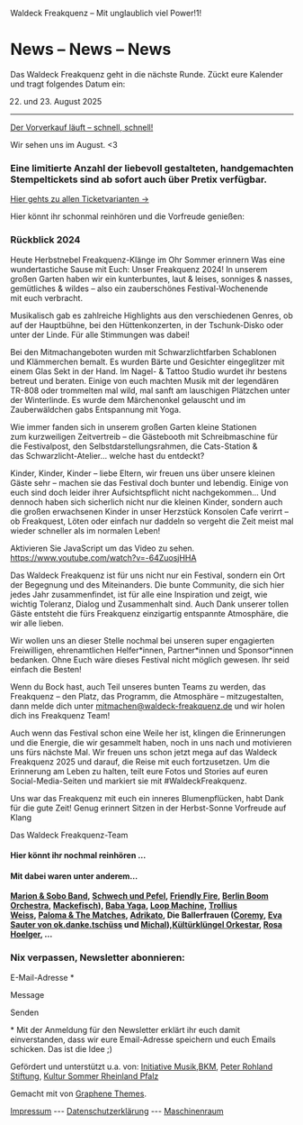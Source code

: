 Waldeck Freakquenz – Mit unglaublich viel Power!1!

 News – News – News
==========

Das Waldeck Freakquenz geht in die nächste Runde. Zückt eure Kalender und tragt folgendes Datum ein:

22. und 23. August 2025
----------

[Der Vorverkauf läuft – schnell, schnell!](https://www.waldeck-freakquenz.de/tickets/)

Wir sehen uns im August. \<3

### Eine limitierte Anzahl der liebevoll gestalteten, handgemachten Stempeltickets sind ab sofort auch über Pretix verfügbar.  ###

[](https://www.waldeck-freakquenz.de/wp-content/uploads/sites/4/2025/06/Stempeltickets-2025.png)

[Hier gehts zu allen Ticketvarianten -\>](https://www.waldeck-freakquenz.de/tickets/)

Hier könnt ihr schonmal reinhören und die Vorfreude genießen:

### Rückblick 2024 ###

Heute Herbstnebel
Freakquenz-Klänge im Ohr
Sommer erinnern
Was eine wundertastiche Sause mit Euch: Unser Freakquenz 2024! In unserem großen Garten haben wir ein kunterbuntes, laut & leises, sonniges & nasses, gemütliches & wildes – also ein zauberschönes Festival-Wochenende mit euch verbracht.

Musikalisch gab es zahlreiche Highlights aus den verschiedenen Genres, ob auf der Hauptbühne, bei den Hüttenkonzerten, in der Tschunk-Disko oder unter der Linde. Für alle Stimmungen was dabei!

Bei den Mitmachangeboten wurden mit Schwarzlichtfarben Schablonen und Klämmerchen bemalt. Es wurden Bärte und Gesichter eingeglitzer mit einem Glas Sekt in der Hand. Im Nagel- & Tattoo Studio wurdet ihr bestens betreut und beraten. Einige von euch machten Musik mit der legendären TR-808 oder trommelten mal wild, mal sanft am lauschigen Plätzchen unter der Winterlinde. Es wurde dem Märchenonkel gelauscht und im Zauberwäldchen gabs Entspannung mit Yoga.

Wie immer fanden sich in unserem großen Garten kleine Stationen zum kurzweiligen Zeitvertreib – die Gästebooth mit Schreibmaschine für die Festivalpost, den Selbstdarstellungsrahmen, die Cats-Station & das Schwarzlicht-Atelier… welche hast du entdeckt?

Kinder, Kinder, Kinder – liebe Eltern, wir freuen uns über unsere kleinen Gäste sehr – machen sie das Festival doch bunter und lebendig. Einige von euch sind doch leider ihrer Aufsichtspflicht nicht nachgekommen… Und dennoch haben sich sicherlich nicht nur die kleinen Kinder, sondern auch die großen erwachsenen Kinder in unser Herzstück Konsolen Cafe verirrt – ob Freakquest, Löten oder einfach nur daddeln so vergeht die Zeit meist mal wieder schneller als im normalen Leben!

Aktivieren Sie JavaScript um das Video zu sehen.
<https://www.youtube.com/watch?v=-64ZuosjHHA>

Das Waldeck Freakquenz ist für uns nicht nur ein Festival, sondern ein Ort der Begegnung und des Miteinanders. Die bunte Community, die sich hier jedes Jahr zusammenfindet, ist für alle eine Inspiration und zeigt, wie wichtig Toleranz, Dialog und Zusammenhalt sind. Auch Dank unserer tollen Gäste entsteht die fürs Freakquenz einzigartig entspannte Atmosphäre, die wir alle lieben.

Wir wollen uns an dieser Stelle nochmal bei unseren super engagierten Freiwilligen, ehrenamtlichen Helfer\*innen, Partner\*innen und Sponsor\*innen bedanken. Ohne Euch wäre dieses Festival nicht möglich gewesen. Ihr seid einfach die Besten!

Wenn du Bock hast, auch Teil unseres bunten Teams zu werden, das Freakquenz – den Platz, das Programm, die Atmosphäre – mitzugestalten, dann melde dich unter mitmachen@waldeck-freakquenz.de und wir holen dich ins Freakquenz Team!

Auch wenn das Festival schon eine Weile her ist, klingen die Erinnerungen und die Energie, die wir gesammelt haben, noch in uns nach und motivieren uns fürs nächste Mal. Wir freuen uns schon jetzt mega auf das Waldeck Freakquenz 2025 und darauf, die Reise mit euch fortzusetzen. Um die Erinnerung am Leben zu halten, teilt eure Fotos und Stories auf euren Social-Media-Seiten und markiert sie mit #WaldeckFreakquenz.

Uns war das Freakquenz mit euch ein inneres Blumenpflücken, habt Dank für die gute Zeit!
Genug erinnert
Sitzen in der Herbst-Sonne
Vorfreude auf Klang

Das Waldeck Freakquenz-Team

#### Hier könnt ihr nochmal reinhören … ####

#### Mit dabei waren unter anderem… ####

**[Marion & Sobo Band](https://youtu.be/HejioNXpKnQ), [Schwech und Pefel](https://www.youtube.com/watch?v=b51tEgudsuM), [Friendly Fire](https://www.youtube.com/watch?v=VywnZOfECqI), [Berlin Boom Orchestra](https://youtu.be/byamsJ4GZcU?si=aYWGPpHF6nlOEwUt), [Mackefisch](https://youtu.be/cMKN6e17F9s?si=4Yfqth8sCLOChbGa)), [Baba Yaga](https://youtu.be/K2k6kwoXgkI?si=13W-R26-HaHVyE-V), [Loop Machine](https://youtu.be/VzXGH5uIbUo?si=m5S-0th6ejgLXZeF), [Trollius Weiss](https://youtu.be/V_tmV7TCAHs?si=xPbGRwD3KGnoBYki), [Paloma & The Matches](https://youtu.be/mAsfmCsA8F4?si=oIA4_PXG5mwQ337g), [Adrikato](https://www.youtube.com/watch?v=Mw19VTJZ--k), Die Ballerfrauen ([Coremy](https://youtu.be/Nfk3LYIgaAA?si=fN4oKk1WbJSHFGx8), [Eva Sauter von ok.danke.tschüss](https://youtu.be/atWbWs3QIWo?si=znwpkS4cGMEGtv77) und [Michal](https://youtu.be/uIVOOIqo-cA?si=_yUoJxtj7sV8Mxsq)),[Kültürklüngel Orkestar](https://www.youtube.com/watch?v=YluxpfA3K8I), [Rosa Hoelger](https://www.youtube.com/watch?v=HVdT-n5hrvo), …**

###  ###

### **Nix verpassen, Newsletter abonnieren:** ###

E-Mail-Adresse \*

Message

Senden

\* Mit der Anmeldung für den Newsletter erklärt ihr euch damit einverstanden, dass wir eure Email-Adresse speichern und euch Emails schicken. Das ist die Idee ;)

Gefördert und unterstützt u.a. von: [Initiative Musik](https://www.initiative-musik.de/),[BKM](https://www.kulturstaatsministerin.de/DE/startseite/startseite_node.html), [Peter Rohland Stiftung](https://www.peter-rohland-stiftung.de/), [Kultur Sommer Rheinland Pfalz](https://kultursommer.de/)

[](https://www.waldeck-freakquenz.de/wp-content/uploads/sites/4/2025/06/Logos-FRQZ.png)

 Gemacht mit  von [Graphene Themes](https://www.graphene-theme.com/).

[Impressum](https://www.waldeck-freakquenz.de/impressum/) --- [Datenschutzerklärung](https://www.waldeck-freakquenz.de/datenschutzerklaerung/) --- [Maschinenraum](https://www.waldeck-freakquenz.de/wp-login.php)
